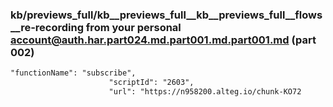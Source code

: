 ### kb/previews_full/kb__previews_full__kb__previews_full__flows__re-recording from your personal account@auth.har.part024.md.part001.md.part001.md (part 002)

```md
"functionName": "subscribe",
                      "scriptId": "2603",
                      "url": "https://n958200.alteg.io/chunk-KO72
```

```
